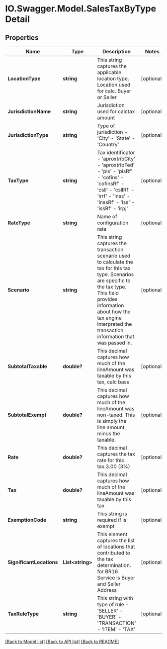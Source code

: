 # IO.Swagger.Model.SalesTaxByTypeDetail
## Properties

Name | Type | Description | Notes
------------ | ------------- | ------------- | -------------
**LocationType** | **string** | This string captures the applicable location type. Location used for calc. Buyer or Seller | [optional] 
**JurisdictionName** | **string** | Jurisdiction used for calctax amount | [optional] 
**JurisdictionType** | **string** | Type of jurisdiction - &#39;City&#39; - &#39;State&#39; - &#39;Country&#39;  | [optional] 
**TaxType** | **string** | Tax identificator - &#39;aproxtribCity&#39; - &#39;aproxtribFed&#39; - &#39;pis&#39; - &#39;pisRf&#39; - &#39;cofins&#39; - &#39;cofinsRf&#39; - &#39;csll&#39; - &#39;csllRf&#39; - &#39;irrf&#39; - &#39;inss&#39; - &#39;inssRf&#39; - &#39;iss&#39; - &#39;issRf&#39; - &#39;irpj&#39;  | [optional] 
**RateType** | **string** | Name of configuration rate | [optional] 
**Scenario** | **string** | This string captures the transaction scenario used to calculate the tax for this tax type. Scenarios are specific to the tax type. This field provides information about how the tax engine interpreted the transaction information that was passed in. | [optional] 
**SubtotalTaxable** | **double?** | This decimal captures how much of the lineAmount was taxable by this tax, calc base | [optional] 
**SubtotalExempt** | **double?** | This decimal captures how much of the lineAmount was non-taxed. This is simply the line amount minus the taxable. | [optional] 
**Rate** | **double?** | This decimal captures the tax rate for this tax.3.00 (3%) | [optional] 
**Tax** | **double?** | This decimal captures how much of the lineAmount was taxable by this tax | [optional] 
**ExemptionCode** | **string** | This string is required if is exempt | [optional] 
**SignificantLocations** | **List&lt;string&gt;** | This element captures the list of locations that contributed to the tax determination. for BR16 Service is Buyer and Seller Address | [optional] 
**TaxRuleType** | **string** | This string with type of rule - &#39;SELLER&#39; - &#39;BUYER&#39; - &#39;TRANSACTION&#39; - &#39;ITEM&#39; - &#39;TAX&#39;  | [optional] 

[[Back to Model list]](../README.md#documentation-for-models) [[Back to API list]](../README.md#documentation-for-api-endpoints) [[Back to README]](../README.md)

